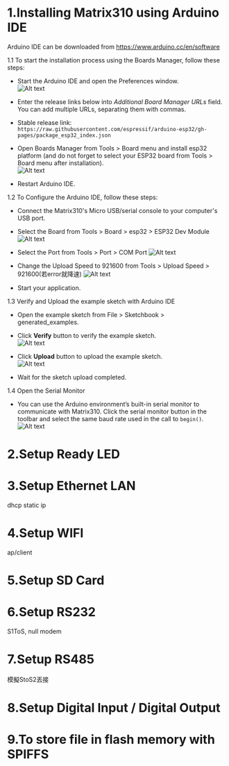 1.Installing Matrix310 using Arduino IDE
===
Arduino IDE can be downloaded from https://www.arduino.cc/en/software    

1.1 To start the installation process using the Boards Manager, follow these steps:  
+ Start the Arduino IDE and open the Preferences window.  
![Alt text](./img/Additional_Board_Manager_URLs.jpg)  

+ Enter the release links below into *Additional Board Manager URLs* field. You can add multiple URLs, separating them with commas.  
+ Stable release link:  
`https://raw.githubusercontent.com/espressif/arduino-esp32/gh-pages/package_esp32_index.json `  
+ Open Boards Manager from Tools > Board menu and install esp32 platform (and do not forget to select your ESP32 board from Tools > Board menu after installation).  
![Alt text](./img/install_guide_boards_manager_esp32.jpg)
+ Restart Arduino IDE.  
  
1.2 To Configure the Arduino IDE, follow these steps:  
+ Connect the Matrix310's Micro USB/serial console to your computer's USB port.  
+ Select the Board from Tools > Board > esp32 > ESP32 Dev Module
![Alt text](./img/Select_Board.jpg)  

+ Select the Port from Tools > Port > COM Port
![Alt text](./img/Select_Port.jpg)  

+ Change the Upload Speed to 921600 from Tools > Upload Speed > 921600(若error就降速)
![Alt text](./img/Select_Upload_Speed.jpg)  
+ Start your application.  
  
1.3 Verify and Upload the example sketch with Arduino IDE  
+ Open the example sketch from File > Sketchbook > generated_examples.  
+ Click **Verify** button to verify the example sketch.  
![Alt text](./img/Verify_Sketch.jpg)  

+ Click **Upload** button to upload the example sketch.  
![Alt text](./img/Upload_Sketch.jpg)  
+ Wait for the sketch upload completed.  
  
1.4 Open the Serial Monitor  
  
+ You can use the Arduino environment’s built-in serial monitor to communicate with Matrix310. Click the serial monitor button in the toolbar and select the same baud rate used in the call to ```begin()```.  
![Alt text](./img/Serial_Monitor.jpg)  

2.Setup Ready LED
===

3.Setup Ethernet LAN
===
dhcp static ip

4.Setup WIFI
===
ap/client  

5.Setup SD Card
===

6.Setup RS232
===
S1ToS, null modem

7.Setup RS485
===
模擬StoS2丟接  

8.Setup Digital Input / Digital Output
===

9.To store file in flash memory with SPIFFS
===



